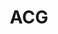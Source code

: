 ---
title: ACG
description: 动画、漫画、与游戏
image: cover.webp

# Badge style
style:
    background: "#2a9d8f"
    color: "#fff"
---